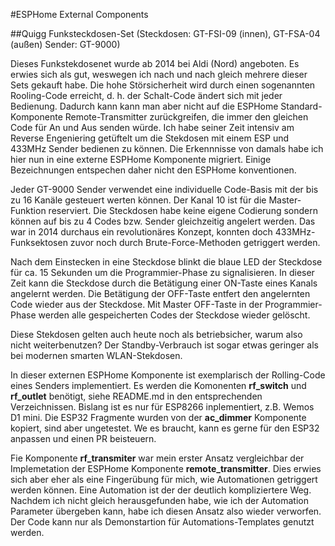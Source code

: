 #ESPHome External Components

##Quigg Funksteckdosen-Set (Steckdosen: GT-FSI-09 (innen), GT-FSA-04 (außen) Sender: GT-9000)

Dieses Funkstekdosenet wurde ab 2014 bei Aldi (Nord) angeboten. Es erwies sich als gut, weswegen ich nach und nach gleich mehrere dieser Sets gekauft habe.
Die hohe Störsicherheit wird durch einen sogenannten Rooling-Code erreicht, d. h. der Schalt-Code ändert sich mit jeder Bedienung. Dadurch kann kann man
aber nicht auf die ESPHome Standard-Komponente Remote-Transmitter zurückgreifen, die immer den gleichen Code für An und Aus senden würde.
Ich habe seiner Zeit intensiv am Reverse Engeniering getüftelt um die Stekdosen mit einem ESP und 433MHz Sender bedienen zu können.
Die Erkennnisse von damals habe ich hier nun in eine externe ESPHome Komponente migriert. Einige Bezeichnungen entspechen daher nicht den ESPHome konventionen. 

Jeder GT-9000 Sender verwendet eine individuelle Code-Basis mit der bis zu 16 Kanäle gesteuert werten können. Der Kanal 10 ist für die Master-Funktion
reserviert. Die Steckdosen habe keine eigene Codierung sondern können auf bis zu 4 Codes bzw. Sender gleichzeitig angelert werden. Das war in 2014 durchaus ein
revolutionäres Konzept, konnten doch 433MHz-Funksektosen zuvor noch durch Brute-Force-Methoden getriggert werden.

Nach dem Einstecken in eine Steckdose blinkt die blaue LED der Steckdose für ca. 15 Sekunden um die Programmier-Phase zu signalisieren. In dieser Zeit kann
die Steckdose durch die Betätigung einer ON-Taste eines Kanals angelernt werden. Die Betätigung der OFF-Taste entfert den angelernten Code wieder aus der Steckdose.
Mit Master OFF-Taste in der Programmier-Phase werden alle gespeicherten Codes der Steckdose wieder gelöscht.

Diese Stekdosen gelten auch heute noch als betriebsicher, warum also nicht weiterbenutzen? Der Standby-Verbrauch ist sogar etwas geringer als bei modernen smarten WLAN-Stekdosen.

In dieser externen ESPHome Komponente ist exemplarisch der Rolling-Code eines Senders implementiert. Es werden die Komonenten __rf_switch__ und __rf_outlet__ benötigt,
siehe README.md in den entsprechenden Verzeichnissen. Bislang ist es nur für ESP8266 inplementiert, z.B. Wemos D1 mini. Die ESP32 Fragmente wurden von der __ac_dimmer__
Komponente kopiert, sind aber ungetestet. We es braucht, kann es gerne für den ESP32 anpassen und einen PR beisteuern.

Fie Komponente __rf_transmiter__ war mein erster Ansatz vergleichbar der Implemetation der ESPHome Komponente __remote_transmitter__. Dies erwies sich aber eher als eine Fingerübung für mich,
wie Automationen getriggert werden können. Eine Automation ist der der deutlich kompliziertere Weg. Nachdem ich nicht gleich herausgefunden habe,
wie ich der Automation Parameter übergeben kann, habe ich diesen Ansatz also wieder verworfen. Der Code kann nur als Demonstartion für Automations-Templates genutzt werden.
